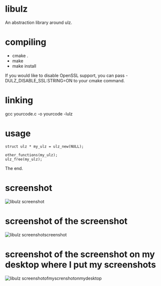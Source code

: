 libulz
======

An abstraction library around ulz.


compiling
======

* cmake .
* make
* make install

If you would like to disable OpenSSL support, you can pass -DULZ_DISABLE_SSL:STRING=ON to your cmake command.


linking
======

gcc yourcode.c -o yourcode -lulz


usage
======

    struct ulz * my_ulz = ulz_new(NULL);

    other_functions(my_ulz);
    ulz_free(my_ulz);

The end.

screenshot
======
![libulz screenshot](https://raw.github.com/ellzey/libulz/master/screenshot.png)

screenshot of the screenshot
======
![libulz screenshotscreenshot](https://raw.github.com/ellzey/libulz/master/screenshotscreenshot.png)

screenshot of the screenshot on my desktop where I put my screenshots
======
![libulz screenshotofmyscrenshotonmydesktop](https://raw.github.com/ellzey/libulz/master/screenshotofthescreenshotwhereiputmyscreenshot.png)
